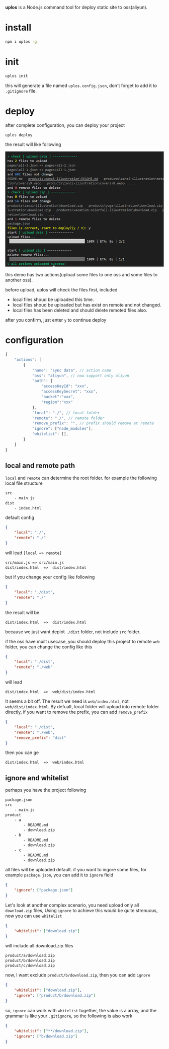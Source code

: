 **uplos** is a Node.js command tool for deploy static site to oss(aliyun).

# install

```bash
npm i uplos -g
```

# init

```bash
uplos init
```

this will generate a file named `uplos.config.json`, don't forget to add it to `.gitignore` file.


# deploy

after complete configuration, you can deploy your project

```bash
uplos deploy
```

the result will like following


![](./demo.png)

this demo has two actions(upload some files to one oss and some files to another oss).

before upload, uplos will check the files first, included

- local files shoud be uploaded this time.
- local files shoud be uploaded but has exist on remote and not changed.
- local files has been deleted and should delete remoted files also.


after you confirm, just enter `y` to continue deploy 


# configuration

```js
{
    "actions": [
        {
            "name": "sync data", // action name
            "oss": "aliyun", // now support only aliyun
            "auth": {
                "accessKeyId": "xxx",
                "accessKeySecret": "xxx",
                "bucket":"xxx",
                "region":"xxx"
            },
            "local": "./", // local folder
            "remote": "./", // remote folder
            "remove_prefix": "", // prefix should remove at remote
            "ignore": ["node_modules"],
            "whitelist": [],
        }
    ] 
}
```


## local and remote path

`local` and `remote` can determine the root folder. for example the following local file structure

```
src
    - main.js
dist
    - index.html
```
default config

```json
{
    "local": "./", 
    "remote": "./"
}
```

will lead `[local => remote]`

```
src/main.js => src/main.js
dist/index.html  =>  dist/index.html
```

but if you change your config like following


```json
{
    "local": "./dist", 
    "remote": "./"
}
```

the result will be

```
dist/index.html  =>  dist/index.html
```

because we just want deplot `./dist` folder, not include `src` folder.

if the oss have muilt usecase, you should deploy this project to remote `web` folder, you can change the config like this

```json
{
    "local": "./dist", 
    "remote": "./web"
}
```

will lead

```
dist/index.html  =>  web/dist/index.html
```

It seems a bit off. The result we need is `web/index.html`, not `web/dist/index.html`. By defualt, local folder will upload into remote folder directly, if you want to remove the prefix, you can add `remove_prefix`

```json
{
    "local": "./dist", 
    "remote": "./web",
    "remove_prefix": "dist"
}
```

then you can ge

```
dist/index.html  =>  web/index.html
```

## ignore and whitelist

perhaps you have the project following

```
package.json
src
    - main.js
product
    - a
        - README.md
        - download.zip
    - b
        - README.md
        - download.zip
    - c
        - README.md
        - download.zip
```

all files will be uploaded default. if you want to ingore some files, for example `package.json`, you can add it to `ignore` field

```json
{
    "ignore": ["package.json"]
}
```

Let's look at another complex scenario, you need upload only all `download.zip` files, Using `ignore` to achieve this would be quite strenuous, now you can use `whitelist`


```json
{
    "whitelist": ["download.zip"]
}
```
will include all download.zip files

```
product/a/download.zip
product/b/download.zip
product/c/download.zip
```

now, I want exclude `product/b/download.zip`, then you can add `ignore`

```json
{
    "whitelist": ["download.zip"],
    "ignore": ["product/b/download.zip"]
}
```

so, `ignore` can work with `whitelist` together, the value is a array, and the grammar is like your `.gitignore`, so the following is also work

```json
{
    "whitelist": ["**/download.zip"],
    "ignore": ["b/download.zip"]
}
```